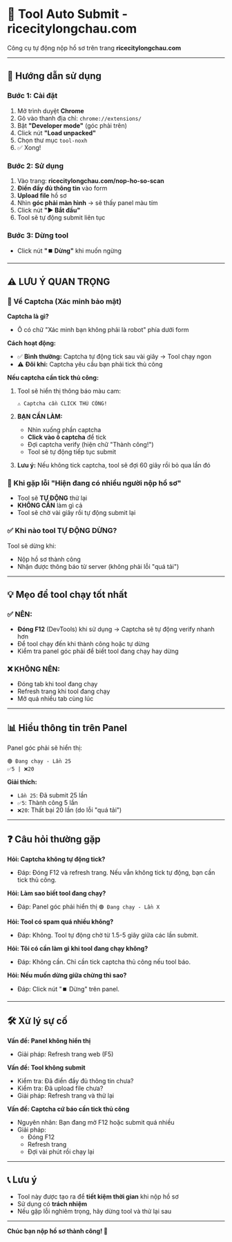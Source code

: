 # 🚀 Tool Auto Submit - ricecitylongchau.com

Công cụ tự động nộp hồ sơ trên trang **ricecitylongchau.com**

---

## 📖 Hướng dẫn sử dụng

### Bước 1: Cài đặt

1. Mở trình duyệt **Chrome**
2. Gõ vào thanh địa chỉ: `chrome://extensions/`
3. Bật **"Developer mode"** (góc phải trên)
4. Click nút **"Load unpacked"**
5. Chọn thư mục `tool-noxh`
6. ✅ Xong!

### Bước 2: Sử dụng

1. Vào trang: **ricecitylongchau.com/nop-ho-so-scan**
2. **Điền đầy đủ thông tin** vào form
3. **Upload file** hồ sơ
4. Nhìn **góc phải màn hình** → sẽ thấy panel màu tím
5. Click nút **"▶️ Bắt đầu"**
6. Tool sẽ tự động submit liên tục

### Bước 3: Dừng tool

- Click nút **"⏹️ Dừng"** khi muốn ngừng

---

## ⚠️ LƯU Ý QUAN TRỌNG

### 🔐 Về Captcha (Xác minh bảo mật)

**Captcha là gì?**
- Ô có chữ "Xác minh bạn không phải là robot" phía dưới form

**Cách hoạt động:**
- ✅ **Bình thường:** Captcha tự động tick sau vài giây → Tool chạy ngon
- ⚠️ **Đôi khi:** Captcha yêu cầu bạn phải tick thủ công

**Nếu captcha cần tick thủ công:**

1. Tool sẽ hiển thị thông báo màu cam:
   ```
   ⚠️ Captcha cần CLICK THỦ CÔNG!
   ```

2. **BẠN CẦN LÀM:**
   - Nhìn xuống phần captcha
   - **Click vào ô captcha** để tick
   - Đợi captcha verify (hiện chữ "Thành công!")
   - Tool sẽ tự động tiếp tục submit

3. **Lưu ý:** Nếu không tick captcha, tool sẽ đợi 60 giây rồi bỏ qua lần đó

### 🔄 Khi gặp lỗi "Hiện đang có nhiều người nộp hồ sơ"

- Tool sẽ **TỰ ĐỘNG** thử lại
- **KHÔNG CẦN** làm gì cả
- Tool sẽ chờ vài giây rồi tự động submit lại

### ✅ Khi nào tool TỰ ĐỘNG DỪNG?

Tool sẽ dừng khi:
- Nộp hồ sơ thành công
- Nhận được thông báo từ server (không phải lỗi "quá tải")

---

## 💡 Mẹo để tool chạy tốt nhất

### ✅ NÊN:
- **Đóng F12** (DevTools) khi sử dụng → Captcha sẽ tự động verify nhanh hơn
- Để tool chạy đến khi thành công hoặc tự dừng
- Kiểm tra panel góc phải để biết tool đang chạy hay dừng

### ❌ KHÔNG NÊN:
- Đóng tab khi tool đang chạy
- Refresh trang khi tool đang chạy
- Mở quá nhiều tab cùng lúc

---

## 📊 Hiểu thông tin trên Panel

Panel góc phải sẽ hiển thị:

```
🟢 Đang chạy - Lần 25
✅5 | ❌20
```

**Giải thích:**
- `Lần 25`: Đã submit 25 lần
- `✅5`: Thành công 5 lần
- `❌20`: Thất bại 20 lần (do lỗi "quá tải")

---

## ❓ Câu hỏi thường gặp

**Hỏi: Captcha không tự động tick?**
- Đáp: Đóng F12 và refresh trang. Nếu vẫn không tick tự động, bạn cần tick thủ công.

**Hỏi: Làm sao biết tool đang chạy?**
- Đáp: Panel góc phải hiển thị `🟢 Đang chạy - Lần X`

**Hỏi: Tool có spam quá nhiều không?**
- Đáp: Không. Tool tự động chờ từ 1.5-5 giây giữa các lần submit.

**Hỏi: Tôi có cần làm gì khi tool đang chạy không?**
- Đáp: Không cần. Chỉ cần tick captcha thủ công nếu tool báo.

**Hỏi: Nếu muốn dừng giữa chừng thì sao?**
- Đáp: Click nút "⏹️ Dừng" trên panel.

---

## 🛠️ Xử lý sự cố

**Vấn đề: Panel không hiển thị**
- Giải pháp: Refresh trang web (F5)

**Vấn đề: Tool không submit**
- Kiểm tra: Đã điền đầy đủ thông tin chưa?
- Kiểm tra: Đã upload file chưa?
- Giải pháp: Refresh trang và thử lại

**Vấn đề: Captcha cứ báo cần tick thủ công**
- Nguyên nhân: Bạn đang mở F12 hoặc submit quá nhiều
- Giải pháp:
  - Đóng F12
  - Refresh trang
  - Đợi vài phút rồi chạy lại

---

## 📞 Lưu ý

- Tool này được tạo ra để **tiết kiệm thời gian** khi nộp hồ sơ
- Sử dụng có **trách nhiệm**
- Nếu gặp lỗi nghiêm trọng, hãy dừng tool và thử lại sau

---

**Chúc bạn nộp hồ sơ thành công! 🎉**
